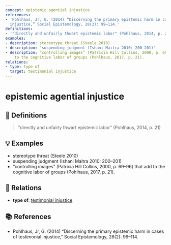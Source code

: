 ```yaml
---
concept: epistemic agential injustice
references:
- 'Pohlhaus, Jr, G. (2014) “Discerning the primary epistemic harm in cases of testimonial
  injustice,” Social Epistemology, 28(2): 99–114.'
definitions:
- '"directly and unfairly thwart epistemic labor" (Pohlhaus, 2014, p. 21)'
examples:
- description: stereotype threat (Steele 2010)
- description: 'suspending judgment (Ishani Maitra 2010: 200–201)'
- description: “controlling images” (Patricia Hill Collins, 2000, p. 69–96) that add
    to the cognitive labor of groups (Pohlhaus, 2017, p. 21).
relations:
- type: type of
  target: testimonial injustice
---
```


# epistemic agential injustice

## 📖 Definitions

> "directly and unfairly thwart epistemic labor" (Pohlhaus, 2014, p. 21)

## 💡 Examples

- stereotype threat (Steele 2010)
- suspending judgment (Ishani Maitra 2010: 200–201)
- “controlling images” (Patricia Hill Collins, 2000, p. 69–96) that add to the cognitive labor of groups (Pohlhaus, 2017, p. 21).

## 🔗 Relations

- **type of**: [testimonial injustice](./testimonial-injustice.md)

## 📚 References

- Pohlhaus, Jr, G. (2014) “Discerning the primary epistemic harm in cases of testimonial injustice,” Social Epistemology, 28(2): 99–114.
